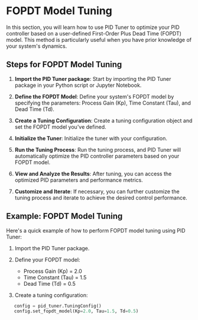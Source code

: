 # FOPDT Model Tuning

In this section, you will learn how to use PID Tuner to optimize your PID controller based on a user-defined First-Order Plus Dead Time (FOPDT) model. This method is particularly useful when you have prior knowledge of your system's dynamics.

## Steps for FOPDT Model Tuning

1. **Import the PID Tuner package**: Start by importing the PID Tuner package in your Python script or Jupyter Notebook.

2. **Define the FOPDT Model**: Define your system's FOPDT model by specifying the parameters: Process Gain (Kp), Time Constant (Tau), and Dead Time (Td).

3. **Create a Tuning Configuration**: Create a tuning configuration object and set the FOPDT model you've defined.

4. **Initialize the Tuner**: Initialize the tuner with your configuration.

5. **Run the Tuning Process**: Run the tuning process, and PID Tuner will automatically optimize the PID controller parameters based on your FOPDT model.

6. **View and Analyze the Results**: After tuning, you can access the optimized PID parameters and performance metrics.

7. **Customize and Iterate**: If necessary, you can further customize the tuning process and iterate to achieve the desired control performance.

## Example: FOPDT Model Tuning

Here's a quick example of how to perform FOPDT model tuning using PID Tuner:

1. Import the PID Tuner package.

2. Define your FOPDT model:

   - Process Gain (Kp) = 2.0
   - Time Constant (Tau) = 1.5
   - Dead Time (Td) = 0.5

3. Create a tuning configuration:

```python
   config = pid_tuner.TuningConfig()
   config.set_fopdt_model(Kp=2.0, Tau=1.5, Td=0.5)
```
